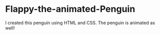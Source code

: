# Flappy-the-animated-Penguin
I created this penguin using HTML and CSS. The penguin is animated as well!
